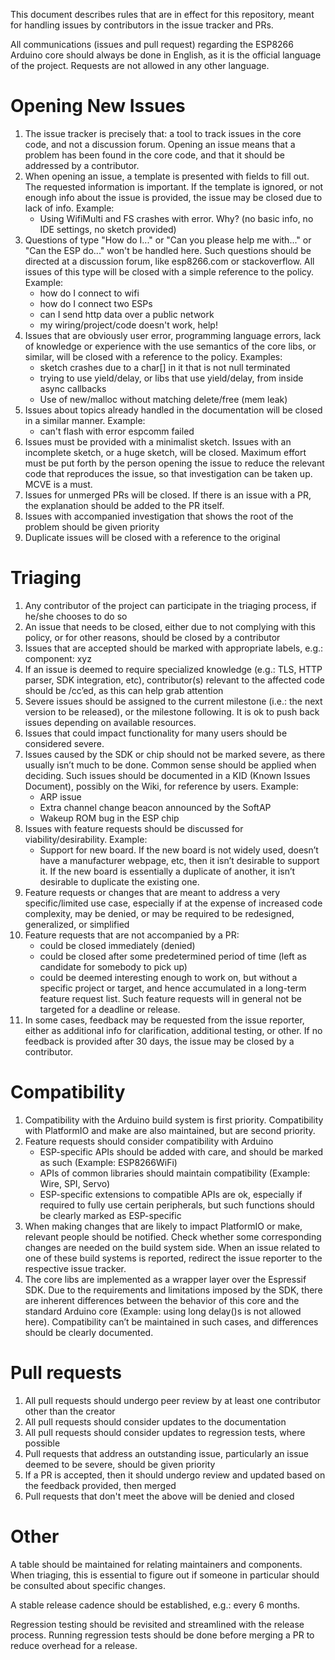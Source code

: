 This document describes rules that are in effect for this repository, meant for handling issues by contributors in the issue tracker and PRs.

All communications (issues and pull request) regarding the ESP8266 Arduino core should always be done in English, as it is the official language of the project. Requests are not allowed in any other language.

# Opening New Issues
1.	The issue tracker is precisely that: a tool to track issues in the core code, and not a discussion forum. Opening an issue means that a problem has been found in the core code, and that it should be addressed by a contributor.
2.	When opening an issue, a template is presented with fields to fill out. The requested information is important. If the template is ignored, or not enough info about the issue is provided, the issue may be closed due to lack of info. Example:
      * Using WifiMulti and FS crashes with error. Why? (no basic info, no IDE settings, no sketch provided)
3. Questions of type "How do I..." or "Can you please help me with..." or "Can the ESP do..." won't be handled here. Such questions should be directed at a discussion forum, like esp8266.com or stackoverflow. All issues of this type will be closed with a simple reference to the policy. Example:
    * how do I connect to wifi
    * how do I connect two ESPs
    * can I send http data over a public network
    * my wiring/project/code doesn't work, help!
4. Issues that are obviously user error, programming language errors, lack of knowledge or experience with the use semantics of the core libs, or similar, will be closed with a reference to the policy. Examples: 
    *	sketch crashes due to a char[] in it that is not null terminated
    *	trying to use yield/delay, or libs that use yield/delay, from inside async callbacks
    *	Use of new/malloc without matching delete/free (mem leak)
5.	Issues about topics already handled in the documentation will be closed in a similar manner. Example:
    *	can't flash with error espcomm failed
6.	Issues must be provided with a minimalist sketch. Issues with an incomplete sketch, or a huge sketch, will be closed. Maximum effort must be put forth by the person opening the issue to reduce the relevant code that reproduces the issue, so that investigation can be taken up. MCVE is a must.
7. Issues for unmerged PRs will be closed. If there is an issue with a PR, the explanation should be added to the PR itself.
8. Issues with accompanied investigation that shows the root of the problem should be given priority
9.	Duplicate issues will be closed with a reference to the original

# Triaging
1.	Any contributor of the project can participate in the triaging process, if he/she chooses to do so
2.	An issue that needs to be closed, either due to not complying with this policy, or for other reasons, should be closed by a contributor
3.	Issues that are accepted should be marked with appropriate labels, e.g.: component: xyz
4.	If an issue is deemed to require specialized knowledge (e.g.: TLS, HTTP parser, SDK integration, etc), contributor(s) relevant to the affected code should be /cc’ed, as this can help grab attention
5.	Severe issues should be assigned to the current milestone (i.e.: the next version to be released), or the milestone following. It is ok to push back issues depending on available resources.
6.	Issues that could impact functionality for many users should be considered severe. 
7.	Issues caused by the SDK or chip should not be marked severe, as there usually isn’t much to be done. Common sense should be applied when deciding. Such issues should be documented in a KID (Known Issues Document), possibly on the Wiki, for reference by users. Example:
    * ARP issue
    * Extra channel change beacon announced by the SoftAP
    * Wakeup ROM bug in the ESP chip
8.	Issues with feature requests should be discussed for viability/desirability. Example:
    * Support for new board. If the new board is not widely used, doesn’t have a manufacturer webpage, etc, then it isn’t desirable to support it. If the new board is essentially a duplicate of another, it isn’t desirable to duplicate the existing one.
9.	Feature requests or changes that are meant to address a very specific/limited use case, especially if at the expense of increased code complexity, may be denied, or may be required to be redesigned, generalized, or simplified
10.	Feature requests that are not accompanied by a PR:
    * could be closed immediately (denied)
    * could be closed after some predetermined period of time (left as candidate for somebody to pick up)
    * could be deemed interesting enough to work on, but without a specific project or target, and hence accumulated in a long-term feature request list. Such feature requests will in general not be targeted for a deadline or release.
11.	In some cases, feedback may be requested from the issue reporter, either as additional info for clarification, additional testing, or other. If no feedback is provided after 30 days, the issue may be closed by a contributor.

# Compatibility
1.	Compatibility with the Arduino build system is first priority. Compatibility with PlatformIO and make are also maintained, but are second priority.
2.	Feature requests should consider compatibility with Arduino
    *	ESP-specific APIs should be added with care, and should be marked as such (Example: ESP8266WiFi)
    *	APIs of common libraries should maintain compatibility (Example: Wire, SPI, Servo)
    *	ESP-specific extensions to compatible APIs are ok, especially if required to fully use certain peripherals, but such functions should be clearly marked as ESP-specific
3.	When making changes that are likely to impact PlatformIO or make, relevant people should be notified. Check whether some corresponding changes are needed on the build system side. When an issue related to one of these build systems is reported, redirect the issue reporter to the respective issue tracker.
4.	The core libs are implemented as a wrapper layer over the Espressif SDK. Due to the requirements and limitations imposed by the SDK, there are inherent differences between the behavior of this core and the standard Arduino core (Example: using long delay()s is not allowed here). Compatibility can’t be maintained in such cases, and differences should be clearly documented.

# Pull requests
1.	All pull requests should undergo peer review by at least one contributor other than the creator
2.	All pull requests should consider updates to the documentation
3.	All pull requests should consider updates to regression tests, where possible
4.	Pull requests that address an outstanding issue, particularly an issue deemed to be severe, should be given priority
5.	If a PR is accepted, then it should undergo review and updated based on the feedback provided, then merged
6.   Pull requests that don't meet the above will be denied and closed

# Other
A table should be maintained for relating maintainers and components. When triaging, this is essential to figure out if someone in particular should be consulted about specific changes.

A stable release cadence should be established, e.g.: every 6 months.

Regression testing should be revisited and streamlined with the release process. Running regression tests should be done before merging a PR to reduce overhead for a release. 



